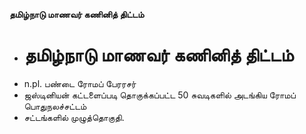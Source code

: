 **தமிழ்நாடு மாணவர் கணினித் திட்டம்**
- # தமிழ்நாடு மாணவர் கணினித் திட்டம்
- n.pl. பண்டை ரோமப் பேரரசர்
- ஜஸ்டினியன் கட்டளைப்படி தொகுக்கப்பட்ட 50 சுவடிகளில் அடங்கிய ரோமப் பொதுநலச்சட்டம்
- சட்டங்களில் முழுத்தொகுதி.


